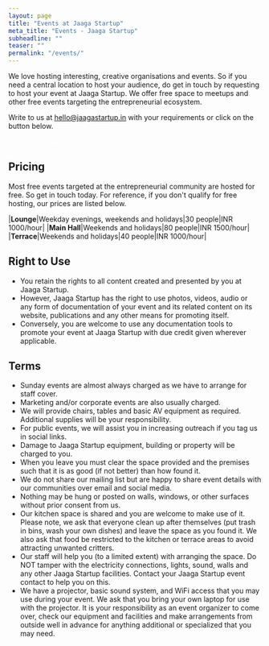 ```yaml
---
layout: page
title: "Events at Jaaga Startup"
meta_title: "Events - Jaaga Startup"
subheadline: ""
teaser: ""
permalink: "/events/"
---
```


We love hosting interesting, creative organisations and events. So if you need a central location to host your audience, do get in touch by requesting to host your event at Jaaga Startup. We offer free space to meetups and other free events targeting the entrepreneurial ecosystem.

Write to us at hello@jaagastartup.in with your requirements or click on the button below.


<div class="small-12 text-center columns">
<a class="button large radius alert" href="mailto:hello@jaagastartup.in?Subject=Hosting%20an%20event%20at%20Jaaga%20Startup&Body=Hi%20Jaaga%20Startup%20team%21%0A%0AWe%20would%20like%20to%20host%20an%20event%20at%20Jaaga%20Startup.%20Please%20see%20details%20below%20and%20let%20us%20know%20next%20steps.%0A%0AName%20of%20event%3A%0APreferred%20date%20and%20time%20of%20event%3A%0AOur%20organisation%3A%0AOur%20website%3A%0AMy%20name%3A%0AMy%20phone%20number%3A%0A%0ARegards%2C" target="_blank" style="color:#fff">Host your event</a>
</div>

## Pricing

Most free events targeted at the entrepreneurial community are hosted for free. So get in touch today. For reference, if you don't qualify for free hosting, our prices are listed below. 

|**Lounge**|Weekday evenings, weekends and holidays|30 people|INR 1000/hour|
|**Main Hall**|Weekends and holidays|80 people|INR 1500/hour|
|**Terrace**|Weekends and holidays|40 people|INR 1000/hour|


## Right to Use

- You retain the rights to all content created and presented by you at Jaaga Startup.
- However, Jaaga Startup has the right to use photos, videos, audio or any form of documentation of your event and its related content on its website, publications and any other means for promoting itself.
- Conversely, you are welcome to use any documentation tools to promote your event at Jaaga Startup with due credit given wherever applicable.

## Terms

- Sunday events are almost always charged as we have to arrange for staff cover.
- Marketing and/or corporate events are also usually charged.
- We will provide chairs, tables and basic AV equipment as required. Additional supplies will be your responsibility.
- For public events, we will assist you in increasing outreach if you tag us in social links. 
- Damage to Jaaga Startup equipment, building or property will be charged to you.
- When you leave you must clear the space provided and the premises such that it is as good (if not better) than how found it.
- We do not share our mailing list but are happy to share event details with our communities over email and social media.
- Nothing may be hung or posted on walls, windows, or other surfaces without prior consent from us.
- Our kitchen space is shared and you are welcome to make use of it.  Please note, we ask that everyone clean up after themselves (put trash in bins, wash your own dishes) and leave the space as you found it.  We also ask that food be restricted to the kitchen or terrace areas to avoid attracting unwanted critters.
- Our staff will help you (to a limited extent) with arranging the space. Do NOT tamper with the electricity connections, lights, sound, walls and any other Jaaga Startup facilities. Contact your Jaaga Startup event contact to help you on this.
- We have a projector, basic sound system, and WiFi access that you may use during your event. We ask that you bring your own laptop for use with the projector. It is your responsibility as an event organizer to come over, check our equipment and facilities and make arrangements from outside well in advance for anything additional or specialized that you may need.

<br/>
